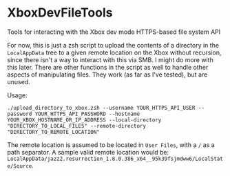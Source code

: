 # XboxDevFileTools
Tools for interacting with the Xbox dev mode HTTPS-based file system API

For now, this is just a zsh script to upload the contents of a directory in the `LocalAppData` tree to a given remote location on the Xbox without recursion, since there isn't a way to interact with this via SMB.  I might do more with this later.  There are other functions in the script as well to handle other aspects of manipulating files.  They work (as far as I've tested), but are unused.

Usage:

```
./upload_directory_to_xbox.zsh --username YOUR_HTTPS_API_USER --password YOUR_HTTPS_API_PASSWORD --hostname YOUR_XBOX_HOSTNAME_OR_IP_ADDRESS --local-directory "DIRECTORY_TO_LOCAL_FILES" --remote-directory "DIRECTORY_TO_REMOTE_LOCATION"
```

The remote location is assumed to be located in `User Files`, with a `/` as a path separator.  A sample valid remote location would be: `LocalAppData/jazz2.resurrection_1.8.0.386_x64__95k39fsjmdww6/LocalState/Source`.